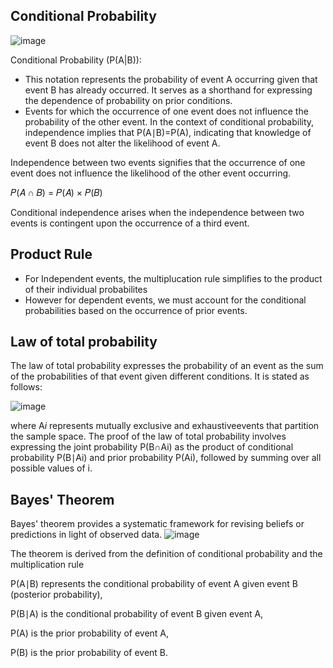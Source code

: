 ## Conditional Probability

![image](https://github.com/user-attachments/assets/d78040a5-fb6d-4b0e-9150-94a0e5b2463d)

Conditional Probability (P(A|B)):
- This notation represents the probability of event A occurring given that event B has already occurred. It serves as a shorthand for expressing the dependence of probability on prior conditions.
- Events for which the occurrence of one event does not influence the probability of the other event. In the context of conditional probability, independence
implies that P(A∣B)=P(A), indicating that knowledge of event B does not alter the likelihood of event A.

Independence between two events signifies that the occurrence of one event does not influence the likelihood of the other event occurring.

𝑃(𝐴 ∩ 𝐵) = 𝑃(𝐴) × 𝑃(𝐵)

Conditional independence arises when the independence between two events is contingent upon the occurrence of a third event.


## Product Rule
- For Independent events, the multiplucation rule simplifies to the product of their individual probabilites
- However for dependent events, we must account for the conditional probabilities based on the occurrence of prior events.

## Law of total probability 

The law of total probability expresses the probability of an event as the sum of the probabilities of that event given different conditions. It is stated as follows:

![image](https://github.com/user-attachments/assets/1d655584-dc22-4575-9731-1701d7cebbfa)

where A*i* represents mutually exclusive and exhaustiveevents that partition the sample space.
The proof of the law of total probability involves expressing the joint probability P(B∩Ai) as the product of conditional probability P(B∣Ai) and prior probability P(Ai), followed by summing over all possible values of i.

## Bayes' Theorem

Bayes' theorem provides a systematic framework for revising beliefs or predictions in light of observed data.
![image](https://github.com/user-attachments/assets/b7792919-9de0-4bbd-b28a-b686c393b966)

The theorem is derived from the definition of conditional probability and the multiplication rule

P(A∣B) represents the conditional probability of event A given
event B (posterior probability),

P(B∣A) is the conditional probability of event B given event A,

P(A) is the prior probability of event A,

P(B) is the prior probability of event B.

